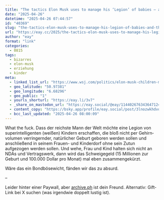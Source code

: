 ```yaml
---
title: "The tactics Elon Musk uses to manage his ‘Legion’ of babies – and their mothers"
date: "2025-04-26"
datetime: "2025-04-26 07:44:57"
id: "40369"
slug: "the-tactics-elon-musk-uses-to-manage-his-legion-of-babies-and-their-mothers"
url: "https://eay.cc/2025/the-tactics-elon-musk-uses-to-manage-his-legion-of-babies-and-their-mothers/"
author: "eay"
format: "link"
categories:
  - 0815
tags:
  - bizarres
  - elon-musk
  - erziehung
  - kinder
meta:
  - linked_list_url: "https://www.wsj.com/politics/elon-musk-children-mothers-ashley-st-clair-grimes-dc7ba05c"
  - geo_latitude: "50.97381"
  - geo_longitude: "6.68296"
  - geo_public: "1"
  - yourls_shorturl: "https://eay.li/3v7"
  - _share_on_mastodon_url: "https://eay.social/@eay/114402676343647124"
  - content_copy: "https://bsky.app/profile/eay.social/post/3lnozwkhdvq2b"
  - bcc_last_updated: "2025-04-26 08:00:09"
---
```


What the fuck. Dass der reichste Mann der Welt möchte eine Legion von super­intelligenten (weißen) Kindern erschaffen, die bloß nicht per Gehirn­volumen verringernder, natürlicher Geburt geboren werden sollen und anschließend in seinem Frauen- und Kinderdorf ohne sein Zutun aufgezogen werden sollen. Und wehe, Frau und Kind halten sich nicht an NDAs und Vertrags­werk, dann wird das Schweigegeld (15 Millionen zur Geburt und 100.000 Dollar pro Monat) mal eben zusammen­gekürzt.

Wäre das ein Bondbösewicht, fänden wir das zu absurd.

–

Leider hinter einer Paywall, aber [archive.ph](https://archive.ph/) ist dein Freund. Alternativ: Gift-Link bei X suchen (was irgendwie doppelt lustig ist).
